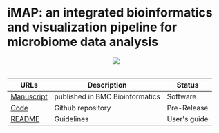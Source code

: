 
# iMAP: an integrated bioinformatics and visualization pipeline for microbiome data analysis

<center>
<img src="https://www.microbiome-bioinfo.com/wp-content/uploads/elementor/thumbs/cover-ookkjfzd9eshnkqk8034sczbqzghnq9lgq519st99c.png">
</center>

<br>

| URLs | Description | Status |
|-------|--------------------| --------- |
|[Manuscript](https://bmcbioinformatics.biomedcentral.com/articles/10.1186/s12859-019-2965-4) | published in BMC Bioinformatics | Software |
|[Code](https://github.com/tmbuza/iMAP) | Github repository | Pre-Release |
|[README](https://github.com/tmbuza/iMAP/blob/master/README2.md/) | Guidelines | User's guide |
